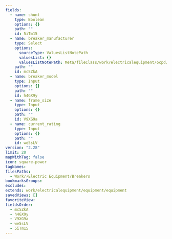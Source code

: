 ```yaml
---
fields:
  - name: shunt
    type: Boolean
    options: {}
    path: ""
    id: 5iTm15
  - name: breaker_manufacturer
    type: Select
    options:
      sourceType: ValuesListNotePath
      valuesList: {}
      valuesListNotePath: Meta/fileClass/work/electricalequipment/ocpd/ocpdmanufacturer_list.md
    path: ""
    id: mcSZkA
  - name: breaker_model
    type: Input
    options: {}
    path: ""
    id: h4GX9y
  - name: frame_size
    type: Input
    options: {}
    path: ""
    id: V9XG9a
  - name: current_rating
    type: Input
    options: {}
    path: ""
    id: we5sLV
version: "2.28"
limit: 20
mapWithTag: false
icon: square-power
tagNames: 
filesPaths:
  - Work/⚡Electric Equipment/Breakers
bookmarksGroups: 
excludes: 
extends: work/electricalequipment/equipment/equipment
savedViews: []
favoriteView: 
fieldsOrder:
  - mcSZkA
  - h4GX9y
  - V9XG9a
  - we5sLV
  - 5iTm15
---
```

